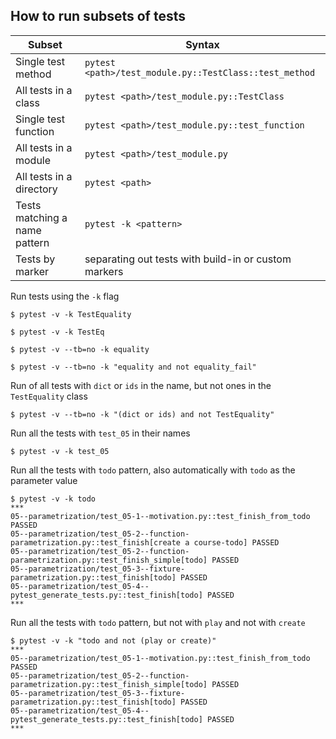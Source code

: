 ## How to run subsets of tests

| Subset                        | Syntax                                                 |
|-------------------------------|--------------------------------------------------------|
| Single test method            | `pytest <path>/test_module.py::TestClass::test_method` |
| All tests in a class          | `pytest <path>/test_module.py::TestClass`              |
| Single test function          | `pytest <path>/test_module.py::test_function`          |
| All tests in a module         | `pytest <path>/test_module.py`                         |
| All tests in a directory      | `pytest <path>`                                        |
| Tests matching a name pattern | `pytest -k <pattern>`                                  |
| Tests by marker               | separating out tests with build-in or custom markers   |

Run tests using the `-k` flag
```unix
$ pytest -v -k TestEquality
```

```unix
$ pytest -v -k TestEq
```

```unix
$ pytest -v --tb=no -k equality
```

```unix
$ pytest -v --tb=no -k "equality and not equality_fail"
```

Run of all tests with `dict` or `ids` in the name, but not ones in the `TestEquality` class
```unix
$ pytest -v --tb=no -k "(dict or ids) and not TestEquality"
```

Run all the tests with `test_05` in their names
```unix
$ pytest -v -k test_05
```

Run all the tests with `todo` pattern, also automatically with `todo` as the parameter value
```unix
$ pytest -v -k todo
***
05--parametrization/test_05-1--motivation.py::test_finish_from_todo PASSED
05--parametrization/test_05-2--function-parametrization.py::test_finish[create a course-todo] PASSED
05--parametrization/test_05-2--function-parametrization.py::test_finish_simple[todo] PASSED
05--parametrization/test_05-3--fixture-parametrization.py::test_finish[todo] PASSED
05--parametrization/test_05-4--pytest_generate_tests.py::test_finish[todo] PASSED  
***
```

Run all the tests with `todo` pattern, but not with `play` and not with `create`
```unix
$ pytest -v -k "todo and not (play or create)"
***
05--parametrization/test_05-1--motivation.py::test_finish_from_todo PASSED
05--parametrization/test_05-2--function-parametrization.py::test_finish_simple[todo] PASSED
05--parametrization/test_05-3--fixture-parametrization.py::test_finish[todo] PASSED
05--parametrization/test_05-4--pytest_generate_tests.py::test_finish[todo] PASSED
***
```